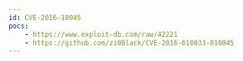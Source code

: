 ```yaml
---
id: CVE-2016-10045
pocs: 
    - https://www.exploit-db.com/raw/42221
	- https://github.com/zi0Black/CVE-2016-010033-010045
---
```

